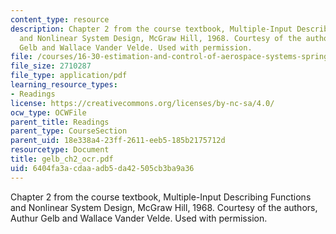 ```yaml
---
content_type: resource
description: Chapter 2 from the course textbook, Multiple-Input Describing Functions
  and Nonlinear System Design, McGraw Hill, 1968. Courtesy of the authors, Authur
  Gelb and Wallace Vander Velde. Used with permission.
file: /courses/16-30-estimation-and-control-of-aerospace-systems-spring-2004/6404fa3acdaaadb5da42505cb3ba9a36_gelb_ch2_ocr.pdf
file_size: 2710287
file_type: application/pdf
learning_resource_types:
- Readings
license: https://creativecommons.org/licenses/by-nc-sa/4.0/
ocw_type: OCWFile
parent_title: Readings
parent_type: CourseSection
parent_uid: 18e338a4-23ff-2611-eeb5-185b2175712d
resourcetype: Document
title: gelb_ch2_ocr.pdf
uid: 6404fa3a-cdaa-adb5-da42-505cb3ba9a36
---
```

Chapter 2 from the course textbook, Multiple-Input Describing Functions and Nonlinear System Design, McGraw Hill, 1968. Courtesy of the authors, Authur Gelb and Wallace Vander Velde. Used with permission.
